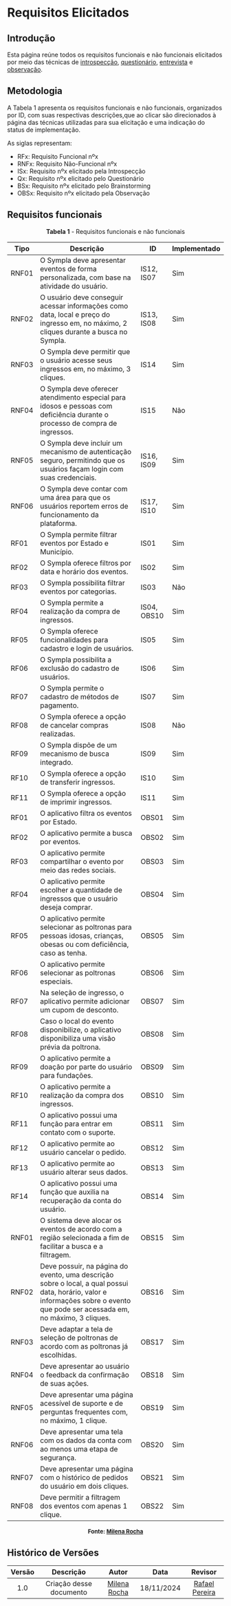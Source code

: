 # Requisitos Elicitados

## Introdução

Esta página reúne todos os requisitos funcionais e não funcionais elicitados por meio das técnicas de [introspecção](../tecnicas/introspeccao.md), [questionário](../tecnicas/questionario.md), [entrevista](../tecnicas/entrevista.md) e [observação](../tecnicas/observacao.md).

## Metodologia

A Tabela 1 apresenta os requisitos funcionais e não funcionais, organizados por ID, com suas respectivas descrições,que ao clicar são direcionados à página das técnicas utilizadas para sua elicitação e uma indicação do status de implementação.

As siglas representam:

- RFx: Requisito Funcional nºx
- RNFx: Requisito Não-Funcional nºx
- ISx: Requisito nºx elicitado pela Introspecção
- Qx: Requisito nºx elicitado pelo Questionário
- BSx: Requisito nºx elicitado pelo Brainstorming
- OBSx: Requisito nºx elicitado pela Observação

## Requisitos funcionais

<p style="text-align: center"><b><a id="tab_1" style="visibility: hidden;"></a>Tabela 1</b> - Requisitos funcionais e não funcionais</p>



| Tipo  | Descrição                                                                                                                         | ID                             | Implementado |
|-------|-----------------------------------------------------------------------------------------------------------------------------------|--------------------------------|--------------|
| RNF01 | O Sympla deve apresentar eventos de forma personalizada, com base na atividade do usuário.                                        | IS12, IS07                    | Sim          |
| RNF02 | O usuário deve conseguir acessar informações como data, local e preço do ingresso em, no máximo, 2 cliques durante a busca no Sympla. | IS13, IS08                    | Sim          |
| RNF03 | O Sympla deve permitir que o usuário acesse seus ingressos em, no máximo, 3 cliques.                                                 | IS14                           | Sim          |
| RNF04 | O Sympla deve oferecer atendimento especial para idosos e pessoas com deficiência durante o processo de compra de ingressos.      | IS15                           | Não          |
| RNF05 | O Sympla deve incluir um mecanismo de autenticação seguro, permitindo que os usuários façam login com suas credenciais.           | IS16, IS09                    | Sim          |
| RNF06 | O Sympla deve contar com uma área para que os usuários reportem erros de funcionamento da plataforma.                             | IS17, IS10                    | Sim          |
| RF01  | O Sympla permite filtrar eventos por Estado e Município.    | IS01                           | Sim          |
| RF02  | O Sympla oferece filtros por data e horário dos eventos.    | IS02                           | Sim          |
| RF03  | O Sympla possibilita filtrar eventos por categorias.        | IS03                           | Não          |
| RF04  | O Sympla permite a realização da compra de ingressos.       | IS04, OBS10                    | Sim          |
| RF05  | O Sympla oferece funcionalidades para cadastro e login de usuários. | IS05                           | Sim          |
| RF06  | O Sympla possibilita a exclusão do cadastro de usuários.    | IS06                           | Sim          |
| RF07  | O Sympla permite o cadastro de métodos de pagamento.        | IS07                           | Sim          |
| RF08  | O Sympla oferece a opção de cancelar compras realizadas.    | IS08                           | Não          |
| RF09  | O Sympla dispõe de um mecanismo de busca integrado.         | IS09                           | Sim          |
| RF10  | O Sympla oferece a opção de transferir ingressos.           | IS10                           | Sim          |
| RF11  | O Sympla oferece a opção de imprimir ingressos.                | IS11                           | Sim          |
| RF01  | O aplicativo filtra os eventos por Estado.                    | OBS01                          | Sim          |
| RF02  | O aplicativo permite a busca por eventos.                     | OBS02                          | Sim          |
| RF03  | O aplicativo permite compartilhar o evento por meio das redes sociais.                                                | OBS03                          | Sim          |
| RF04  | O aplicativo permite escolher a quantidade de ingressos que o usuário deseja comprar.                                 | OBS04                          | Sim          |
| RF05  | O aplicativo permite selecionar as poltronas para pessoas idosas, crianças, obesas ou com deficiência, caso as tenha. | OBS05                          | Sim          |
| RF06  | O aplicativo permite selecionar as poltronas especiais.                                                               | OBS06                          | Sim          |
| RF07  | Na seleção de ingresso, o aplicativo permite adicionar um cupom de desconto.                                          | OBS07                          | Sim          |
| RF08  | Caso o local do evento disponibilize, o aplicativo disponibiliza uma visão prévia da poltrona.                        | OBS08                          | Sim          |
| RF09  | O aplicativo permite a doação por parte do usuário para fundações.                                                    | OBS09                          | Sim          |
| RF10  | O aplicativo permite a realização da compra dos ingressos.                                                            | OBS10                          | Sim          |
| RF11  | O aplicativo possui uma função para entrar em contato com o suporte.                                                  | OBS11                          | Sim          |
| RF12  | O aplicativo permite ao usuário cancelar o pedido.                                                                    | OBS12                          | Sim          |
| RF13  | O aplicativo permite ao usuário alterar seus dados.                                                                   | OBS13                          | Sim          |
| RF14  | O aplicativo possui uma função que auxilia na recuperação da conta do usuário.                                        | OBS14                          | Sim          |
| RNF01 | O sistema deve alocar os eventos de acordo com a região selecionada a fim de facilitar a busca e a filtragem.                                                                   | OBS15                          | Sim          |
| RNF02 | Deve possuir, na página do evento, uma descrição sobre o local, a qual possui data, horário, valor e informações sobre o evento que pode ser acessada em, no máximo, 3 cliques. | OBS16                          | Sim          |
| RNF03 | Deve adaptar a tela de seleção de poltronas de acordo com as poltronas já escolhidas.                                                                                           | OBS17                          | Sim          |
| RNF04 | Deve apresentar ao usuário o feedback da confirmação de suas ações.                                                                                                             | OBS18                          | Sim          |
| RNF05 | Deve apresentar uma página acessível de suporte e de perguntas frequentes com, no máximo, 1 clique.                                                                             | OBS19                          | Sim          |
| RNF06 | Deve apresentar uma tela com os dados da conta com ao menos uma etapa de segurança.                                                                                             | OBS20                          | Sim          |
| RNF07 | Deve apresentar uma página com o histórico de pedidos do usuário em dois cliques.                                                                                               | OBS21                          | Sim          |
| RNF08 | Deve permitir a filtragem dos eventos com apenas 1 clique.                                                                                                                      | OBS22                          | Sim          |


<font size="2"><p style="text-align: center"><b>Fonte: <a href="https://github.com/MilenaFRocha">Milena Rocha</a></p></font>

## Histórico de Versões

| Versão |          Descrição              |     Autor      |      Data      |   Revisor     | 
|:------:|:-------------------------------:|:--------------:|:--------------:|:-------------:|
|  1.0   | Criação desse documento | [Milena Rocha](https://github.com/MilenaFRocha) | 18/11/2024 | [Rafael Pereira](https://github.com/rafgpereira)  |
